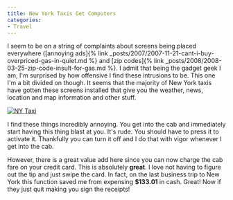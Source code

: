 ```yaml
---
title: New York Taxis Get Computers
categories:
- Travel
---
```


I seem to be on a string of complaints about screens being placed everywhere ([annoying ads]{% link _posts/2007/2007-11-21-cant-i-buy-overpriced-gas-in-quiet.md %} and [zip codes]{% link _posts/2008/2008-03-25-zip-code-insult-for-gas.md %}. I admit that being the gadget geek I am, I'm surprised by how offensive I find these intrusions to be. This one I'm a bit divided on though. It seems that the majority of New York taxis have gotten these screens installed that give you the weather, news, location and map information and other stuff.

[![NY Taxi](http://farm3.static.flickr.com/2408/2341902786_5ec8e84dc9_m.jpg)](http://www.flickr.com/photos/46408384@N00/2341902786)

I find these things incredibly annoying. You get into the cab and immediately start having this thing blast at you. It's rude. You should have to press it to activate it. Thankfully you can turn it off and I do that with vigor whenever I get into the cab.

However, there is a great value add here since you can now charge the cab fare on your credit card. This is absolutely **great**. I love not having to figure out the tip and just swipe the card. In fact, on the last business trip to New York this function saved me from expensing **$133.01** in cash. Great! Now if they just quit making you sign the receipts!
